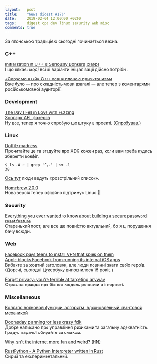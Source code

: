 ```yaml
---
layout:   post
title:    "News digest #170"
date:     2019-02-04 12:00:00 +0200
tags:     digest cpp dev linux security web misc
comments: true
---
```


За японською традицією сьогодні починається весна.

### C++

[Initialization in C++ is Seriously Bonkers](https://mikelui.io/2019/01/03/seriously-bonkers.html) [(хабр)](https://habr.com/ru/post/438492/)<br/>
І що лякає: _іноді_ всі ці варіанти ініціалізації дійсно потрібні.

[«Современный» C++: сеанс плача с причитаниями](https://habr.com/ru/company/jugru/blog/438260/)<br/>
Вже було — про складність мови взагалі — але тепер з коментарями російськомовної аудиторії.

### Development

[The Day I Fell in Love with Fuzzing](https://nullprogram.com/blog/2019/01/25/)<br/>
[Зоопарк AFL фазеров](https://habr.com/ru/company/dsec/blog/435644/)<br/>
Ну все, тепер я точно спробую цю штуку в проекті. [(Спробував.)](https://github.com/cossacklabs/themis/pull/364)

### Linux

[Dotfile madness](https://0x46.net/thoughts/2019/02/01/dotfile-madness/)<br/>
Прочитайте це та згадуйте про XDG кожен раз, коли вам треба кудись зберегти конфіг.
```console
$ ls -A ~ | grep '^\.' | wc -l
38
```
[Ось тут](https://www.reddit.com/r/linux/comments/971m0z/im_tired_of_folders_littering_my_home_directory/) люди ведуть «розстрільний список».

[Homebrew 2.0.0](https://brew.sh/2019/02/02/homebrew-2.0.0/)<br/>
Нова версія тепер офіційно підтримує Linux 🍻

### Security

[Everything you ever wanted to know about building a secure password reset feature](https://www.troyhunt.com/everything-you-ever-wanted-to-know/)<br/>
Старенький пост, але все ще повністю актуальний, бо я ці порушення бачу всюди.

### Web

[Facebook pays teens to install VPN that spies on them](https://techcrunch.com/2019/01/29/facebook-project-atlas/)<br/>
[Apple blocks Facebook from running its internal iOS apps](https://www.theverge.com/2019/1/30/18203551/apple-facebook-blocked-internal-ios-apps)<br/>
Вибачте за жовтий заголовок, але люди повинні знати своїх героїв.<br/>
(Доречі, сьогодні Цукербуку виповнилося 15 років.)

[Forget privacy: you're terrible at targeting anyway](https://apenwarr.ca/log/20190201)<br/>
Страшна правда про бізнес-модель реклами в інтернеті.

### Miscellaneous

[Коллапс волновой функции: алгоритм, вдохновлённый квантовой механикой](https://habr.com/ru/post/437604/)

[Doomsday planning for less crazy folk](http://lcamtuf.coredump.cx/prep/)<br/>
Добре написано про управління ризиками та загальну адекватність. Градус параної обирайте за смаком.

[Why isn't the internet more fun and weird?](https://jarredsumner.com/codeblog/) [(HN)](https://news.ycombinator.com/item?id=19038327)

[RustPython – A Python Interpreter written in Rust](https://github.com/RustPython/RustPython)<br/>
Сирий та експериментальний.
